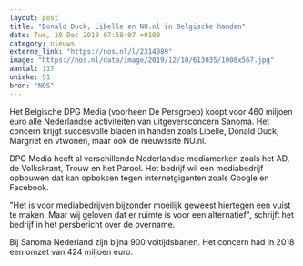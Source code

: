 ```yaml
---
layout: post
title: "Donald Duck, Libelle en NU.nl in Belgische handen"
date: Tue, 10 Dec 2019 07:58:07 +0100
category: nieuws
externe_link: "https://nos.nl/l/2314089"
image: "https://nos.nl/data/image/2019/12/10/613035/1008x567.jpg"
aantal: 117
unieke: 91
bron: "NOS"
---
```


<p>Het Belgische DPG Media (voorheen De Persgroep) koopt voor 460 miljoen euro alle Nederlandse activiteiten van uitgeversconcern Sanoma. Het concern krijgt succesvolle bladen in handen zoals Libelle, Donald Duck, Margriet en vtwonen, maar ook de nieuwssite NU.nl.</p>
<p>DPG Media heeft al verschillende Nederlandse mediamerken zoals het AD, de Volkskrant, Trouw en het Parool. Het bedrijf wil een mediabedrijf opbouwen dat kan opboksen tegen internetgiganten zoals Google en Facebook.</p>
<p>"Het is voor mediabedrijven bijzonder moeilijk geweest hiertegen een vuist te maken. Maar wij geloven dat er ruimte is voor een alternatief", schrijft het bedrijf in het persbericht over de overname.</p>
<p>Bij Sanoma Nederland zijn bijna 900 voltijdsbanen. Het concern had in 2018 een omzet van 424 miljoen euro.</p>
